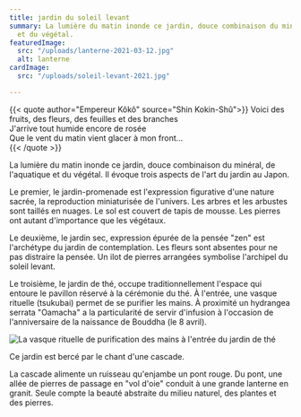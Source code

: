 ```yaml
---
title: jardin du soleil levant
summary: La lumière du matin inonde ce jardin, douce combinaison du minéral, de l'aquatique
  et du végétal.
featuredImage:
  src: "/uploads/lanterne-2021-03-12.jpg"
  alt: lanterne
cardImage:
  src: "/uploads/soleil-levant-2021.jpg"

---
```

{{< quote author="Empereur Kôkô" source="Shin Kokin-Shû">}}
Voici des fruits, des fleurs, des feuilles et des branches<br/>
J'arrive tout humide encore de rosée<br/>
Que le vent du matin vient glacer à mon front...<br/>
{{< /quote >}}

La lumière du matin inonde ce jardin, douce combinaison du minéral, de l'aquatique et du végétal.
Il évoque trois aspects de l'art du jardin au Japon.

Le premier, le jardin-promenade est l'expression figurative d'une nature sacrée, la reproduction miniaturisée de l'univers. Les arbres et les arbustes sont taillés en nuages. Le sol est couvert de tapis de mousse. Les pierres ont autant d'importance que les végétaux.

Le deuxième, le jardin sec, expression épurée de la pensée "zen" est l'archétype du jardin de contemplation. Les fleurs sont absentes pour ne pas distraire la pensée. Un ilot de pierres arrangées symbolise l'archipel du soleil levant.

Le troisième, le jardin de thé, occupe traditionnellement l'espace qui entoure le pavillon réservé à la cérémonie du thé. À l'entrée, une vasque rituelle (tsukubai) permet de se purifier les mains. À proximité un hydrangea serrata "Oamacha" a la particularité de servir d'infusion à l'occasion de l'anniversaire de la naissance de Bouddha (le 8 avril).

![La vasque rituelle de purification des mains à l'entrée du jardin de thé](/uploads/background.png "Le jardin de thé")

Ce jardin est bercé par le chant d'une cascade.

La cascade alimente un ruisseau qu'enjambe un pont rouge. Du pont, une allée de pierres de passage en "vol d'oie" conduit à une grande lanterne en granit.
Seule compte la beauté abstraite du milieu naturel, des plantes et des pierres.